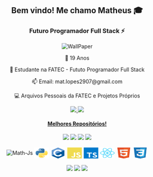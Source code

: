 <h2 align="center"> Bem vindo! Me chamo Matheus 🎓</h2>
<h3 align="center"> Futuro Programador Full Stack ⚡</h3>

<div align="center">
<img src="https://i.pinimg.com/originals/83/f6/5e/83f65e8c6efc88fabfcfbb11cf63bd8a.gif" height="400" wheight="200" border="0" alt="WallPaper">
</div>

<div align="center">
<p> 🎉 19 Anos </p>
<p> 🎒 Estudante na FATEC - Fututo Programador Full Stack </p>
<p> 📫 Email: mat.lopes2907@gmail.com </p>
<p> 💻 Arquivos Pessoais da FATEC e Projetos Próprios </p>
</div>

<div align="center">
<a href= "https://github.com/MathLopes29">
<img height="150em" src="https://github-readme-stats.vercel.app/api?username=MathLopes29&show_icons=true&theme=react"/>
<img height="150em" src="https://github-readme-stats.vercel.app/api/top-langs/?username=MathLopes29&layout=compact&langs_count=10&&show_icons=true&theme=react"/>
  
 <h4> Melhores Repositórios! </h4>
<a href= "https://github.com/MathLopes29/Back_End_1"><img height="110em" src="https://github-readme-stats.vercel.app/api/pin/?username=MathLopes29&repo=Back_End_1&langs_count=7&&show_icons=true&theme=react"/></a>
<a href="https://github.com/MathLopes29/Site-Foot-Future"><img height="110em" src="https://github-readme-stats.vercel.app/api/pin/?username=MathLopes29&repo=Site-Foot-Future&langs_count=7&&show_icons=true&theme=react"/></a>
<a href="https://github.com/MathLopes29/Liloca-Fest"><img height="110em" src="https://github-readme-stats.vercel.app/api/pin/?username=MathLopes29&repo=Liloca-Fest&langs_count=7&&show_icons=true&theme=react"/></a>
<a href="https://github.com/MathLopes29/Tech-Entregas"><img height="110em" src="https://github-readme-stats.vercel.app/api/pin/?username=MathLopes29&repo=Tech-Entregas&langs_count=7&&show_icons=true&theme=react"/></a>
</div>
  
<div style="display:inline_block" align="center"><br>
<img align="center" alt="Math-Js" height="30" width="40" src="https://cdn.jsdelivr.net/gh/devicons/devicon/icons/java/java-original.svg">
<img align="center" alt="Math-Python" height="30" width="40" src="https://raw.githubusercontent.com/devicons/devicon/master/icons/python/python-original.svg">
<img align="center" alt="Math-C" height="30" width="40" src="https://raw.githubusercontent.com/devicons/devicon/master/icons/c/c-original.svg">
<img align="center" alt="Math-Js" height="30" width="40" src="https://raw.githubusercontent.com/devicons/devicon/master/icons/javascript/javascript-plain.svg">
<img align="center" alt="Math-Ts" height="30" width="40" src="https://raw.githubusercontent.com/devicons/devicon/master/icons/typescript/typescript-plain.svg">
<img align="center" alt="Math-React" height="30" width="40" src="https://raw.githubusercontent.com/devicons/devicon/master/icons/react/react-original.svg">
<img align="center" alt="Math-HTML" height="30" width="40" src="https://raw.githubusercontent.com/devicons/devicon/master/icons/html5/html5-original.svg">
<img align="center" alt="Math-CSS" height="30" width="40" src="https://raw.githubusercontent.com/devicons/devicon/master/icons/css3/css3-original.svg">
</div>
<br> 
<div align="center">
<a href="https://www.instagram.com/math_lopes29/" target="_blank"><img src="https://img.shields.io/badge/-Instagram-%23E4405F?style=for-the-badge&logo=instagram&logoColor=white" target="_blank"></a>
<a href="https://www.linkedin.com/in/matheus-lopes-louren%C3%A7o-6a627b231/" target="_blank"><img src="https://img.shields.io/badge/-LinkedIn-%230077B5?style=for-the-badge&logo=linkedin&logoColor=white" target="_blank"></a> 
<a href = "mailto:mat.lopes2907@gmail.com"><img src="https://img.shields.io/badge/-Gmail-%23333?style=for-the-badge&logo=gmail&logoColor=white" target="_blank"></a>
</div>
 
